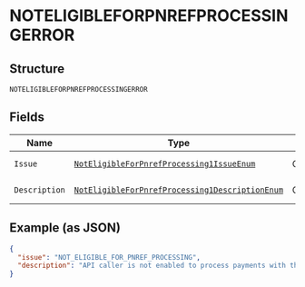 
# NOTELIGIBLEFORPNREFPROCESSINGERROR

## Structure

`NOTELIGIBLEFORPNREFPROCESSINGERROR`

## Fields

| Name | Type | Tags | Description | Getter | Setter |
|  --- | --- | --- | --- | --- | --- |
| `Issue` | [`NotEligibleForPnrefProcessing1IssueEnum`](../../doc/models/not-eligible-for-pnref-processing-1-issue-enum.md) | Optional | - | NotEligibleForPnrefProcessing1IssueEnum getIssue() | setIssue(NotEligibleForPnrefProcessing1IssueEnum issue) |
| `Description` | [`NotEligibleForPnrefProcessing1DescriptionEnum`](../../doc/models/not-eligible-for-pnref-processing-1-description-enum.md) | Optional | - | NotEligibleForPnrefProcessing1DescriptionEnum getDescription() | setDescription(NotEligibleForPnrefProcessing1DescriptionEnum description) |

## Example (as JSON)

```json
{
  "issue": "NOT_ELIGIBLE_FOR_PNREF_PROCESSING",
  "description": "API caller is not enabled to process payments with the `pnref`. Please contact customer support to request permissions to process transactions with PNREF."
}
```

